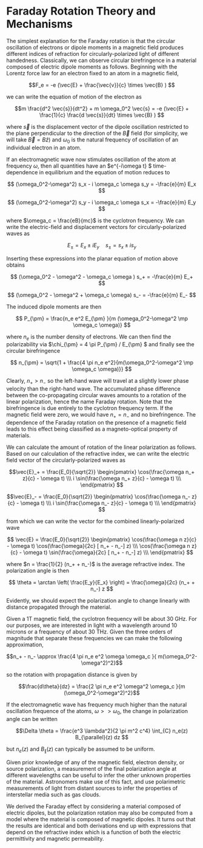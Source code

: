 # Faraday Rotation Theory and Mechanisms

The simplest explanation for the Faraday rotation is that the circular oscillation of electrons or dipole moments in a magnetic field produces different indices of refraction for circularly-polarized light of different handedness. 
Classically, we can observe circular birefringence in a material composed of electric dipole moments as follows. 
Beginning with the Lorentz force law for an electron fixed to an atom in a magnetic field, 
 
$$F_e = -e (\vec{E} + \frac{\vec{v}}{c} \times \vec{B} ) $$

we can write the equation of motion of the electron as 

$$m \frac{d^2 \vec{s}}{dt^2} + m \omega_0^2 \vec{s} = -e (\vec{E} + \frac{1}{c} \frac{d \vec{s}}{dt} \times \vec{B} ) $$

where $\vec{s}$ is the displacement vector of the dipole oscillation restricted to the plane perpendicular to the direction of the $\vec{B}$ field (for simplicity, we will take $\vec{B} = B \hat{z}$) and $\omega_0$ is the natural frequency of oscillation of an individual electron in an atom.

If an electromagnetic wave now stimulates oscillation of the atom at frequency $\omega$, then all quantities have an $e^{-i\omega t} $ time-dependence in equilibrium and the equation of motion reduces to  

$$ (\omega_0^2-\omega^2) s_x - i \omega_c \omega s_y = -\frac{e}{m} E_x $$

$$ (\omega_0^2-\omega^2) s_y - i \omega_c \omega s_x = -\frac{e}{m} E_y $$

where $\omega_c = \frac{eB}{mc}$ is the cyclotron frequency. We can write the electric-field and displacement vectors for circularly-polarized waves as 

$$ E_{\pm} = E_x \pm i E_y  \quad s_{\pm} = s_x \pm i s_y  $$

Inserting these expressions into the planar equation of motion above obtains 

$$ (\omega_0^2 - \omega^2 - \omega_c \omega ) s_+ = -\frac{e}{m} E_+ $$

$$ (\omega_0^2 - \omega^2 + \omega_c \omega) s_- = -\frac{e}{m} E_- $$

The induced dipole moments are then 

$$ P_{\pm} = \frac{n_e e^2 E_{\pm} }{m (\omega_0^2-\omega^2 \mp \omega_c \omega)} $$

where $n_e$ is the number density of electrons. We can then find the polarizability via $\chi_{\pm} = 4 \pi P_{\pm} / E_{\pm} $ and finally see the circular birefringence 

$$ n_{\pm} = \sqrt{1 + \frac{4 \pi n_e e^2}{m(\omega_0^2-\omega^2 \mp \omega_c \omega)}} $$

Clearly, $n_+ > n_-$ so the left-hand wave will travel at a slightly lower phase velocity than the right-hand wave. 
The accumulated phase difference between the co-propagating circular waves amounts to a rotation of the linear polarization, hence the name Faraday rotation. 
Note that the birefringence is due entirely to the cyclotron frequency term. 
If the magnetic field were zero, we would have $n_+ = n_-$ and no birefringence. 
The dependence of the Faraday rotation on the presence of a magnetic field leads to this effect being classified as a magneto-optical property of materials. 

We can calculate the amount of rotation of the linear polarization as follows. Based on our calculation of the refractive index, we can write the electric field vector of the circularly-polarized waves as 
```math
\vec{E}_+ = \frac{E_0}{\sqrt{2}} \begin{pmatrix} \cos(\frac{\omega n_+ z}{c} - \omega t) \\\ i \sin(\frac{\omega n_+ z}{c} - \omega t) \\\ \end{pmatrix} 
```
```math
\vec{E}_- = \frac{E_0}{\sqrt{2}} \begin{pmatrix} \cos(\frac{\omega n_- z}{c} - \omega t) \\\ i \sin(\frac{\omega n_- z}{c} - \omega t) \\\ \end{pmatrix} 
```
from which we can write the vector for the combined linearly-polarized wave 

$$ \vec{E} = \frac{E_0}{\sqrt{2}} \begin{pmatrix} \cos(\frac{\omega n z}{c} - \omega t) \cos(\frac{\omega}{2c} [ n_+ - n_-] z) \\\ \cos(\frac{\omega n z}{c} - \omega t) \sin(\frac{\omega}{2c} [ n_+ - n_-] z) \\\ \end{pmatrix} $$

where $n = \frac{1}{2} (n_+ + n_-)$ is the average refractive index. 
The polarization angle is then 

$$ \theta = \arctan \left( \frac{E_y}{E_x} \right) = \frac{\omega}{2c} (n_+ + n_-) z $$

Evidently, we should expect the polarization angle to change linearly with distance propagated through the material.

Given a 1T magnetic field, the cyclotron frequency will be about 30 GHz. 
For our purposes, we are interested in light with a wavelength around 10 microns or a frequency of about 30 THz. 
Given the three orders of magnitude that separate these frequencies we can make the following approximation, 
```math
n_+ - n_- \approx \frac{4 \pi n_e e^2 \omega \omega_c }{ m(\omega_0^2-\omega^2)^2}
```
so the rotation with propagation distance is given by 
```math
\frac{d\theta}{dz} = \frac{2 \pi n_e e^2 \omega^2 \omega_c }{m (\omega_0^2-\omega^2)^2}
```
If the electromagnetic wave has frequency much higher than the natural oscillation frequence of the atoms, $\omega >> \omega_0$, the change in polarization angle can be written 
```math
\Delta \theta = \frac{e^3 \lambda^2}{2 \pi m^2 c^4} \int_{C} n_e(z) B_{\parallel}(z) dz 
```
but $n_e(z)$ and $B_{\parallel}(z)$ can typically be assumed to be uniform. 

Given prior knowledge of any of the magnetic field, electron density, or source polarization, a measurement of the final polarization angle at different wavelengths can be useful to infer the other unknown properties of the material. 
Astronomers make use of this fact, and use polarimetric measurements of light from distant sources to infer the properties of interstellar media such as gas clouds. 

We derived the Faraday effect by considering a material composed of electric dipoles, but the polarization rotation may also be computed from a model where the material is composed of magnetic dipoles. 
It turns out that the results are identical and both derivations end up with expressions that depend on the refractive index which is a function of both the electric permittivity and magnetic permeability.